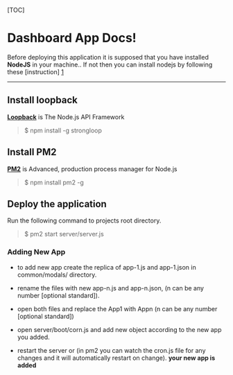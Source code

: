 


[TOC]

Dashboard App Docs!
===================


Before deploying this application it is supposed that you have installed  **NodeJS** in your machine.. If not then you can install nodejs by following these [instruction] [1]

----------
Install loopback
-------------

[**Loopback**][2] is The Node.js API Framework


>  $ npm install -g strongloop



Install PM2
-------------

[**PM2**][3] is Advanced, production process manager for Node.js


> $ npm install pm2 -g



Deploy the application
-------------

Run the following command to projects root directory.


> $ pm2 start server/server.js




### Adding New App

- to add new app create the replica of app-1.js and app-1.json in common/modals/ directory.

- rename the files with new app-n.js and app-n.json, (n can be any number [optional standard]). 

- open both files and replace the App1 with Appn (n can be any number [optional standard])

- open server/boot/corn.js and add new object according to the new app you added.

- restart the server or (in pm2 you can watch the cron.js file for any changes and it will automatically restart on change).
**your new app is added**

  [1]: https://www.digitalocean.com/community/tutorials/how-to-install-node-js-on-a-centos-7-server
  [2]: http://loopback.io/ 
  [3]: http://pm2.keymetrics.io/ 